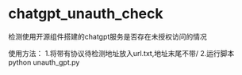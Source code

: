 # chatgpt_unauth_check
检测使用开源组件搭建的chatgpt服务是否存在未授权访问的情况

使用方法：
1.将带有协议待检测地址放入url.txt,地址末尾不带/
2.运行脚本 python unauth_gpt.py
